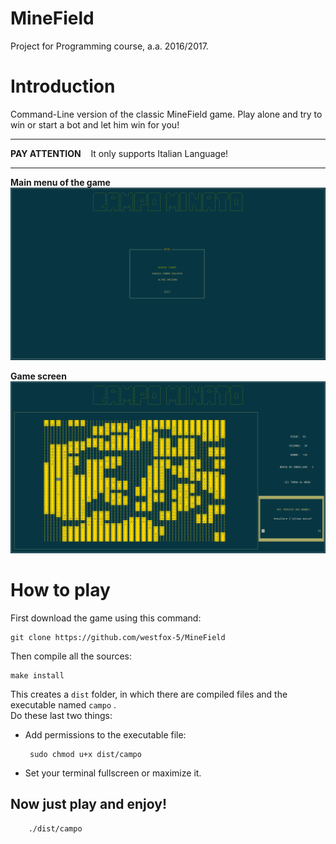 # MineField
Project for Programming course, a.a. 2016/2017.

# Introduction
Command-Line version of the classic MineField game.
Play alone and try to win or start a bot and let him win for you!

---
**PAY ATTENTION** &nbsp;&nbsp; It only supports Italian Language!

---


**Main menu of the game**
![Image](imgs/menu.png "MENU")

**Game screen**
![Image](imgs/game.png "GAME")


#  How to play

First download the game using this command:
    
    git clone https://github.com/westfox-5/MineField

Then compile all the sources:

    make install
This creates a `dist` folder, in which there are compiled files and the executable named `campo` .
<br>
Do these last two things:

* Add permissions to the executable file:

       sudo chmod u+x dist/campo

* Set your terminal fullscreen or maximize it.

## Now just play and enjoy!

        ./dist/campo